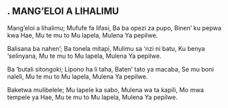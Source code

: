 ## . MANG’ELOI A LIHALIMU

Mang’eloi a lihalimu;
Mufufe fa lifasi,
Ba ba opezi za pupo,
Binen’ ku pepwa kwa Hae,
Mu te mu to Mu lapela,
Mulena Ya pepilwe.


Balisana ba nahen’;
Ba tonela mitapi,
Mulimu sa ‘nzi ni batu,
Ku benya ‘selinyana,
Mu te mu to Mu lapela,
Mulena Ya pepilwe.


Ba ‘butali sitongoki;
Lipono ha li taha,
Baten’ tato ya macaba,
Se mu boni naleli,
Mu te mu to Mu lapela,
Mulena Ya pepilwe.


Baketwa mulibelele;
Mu lapele ka sabo,
Mulena wa ta kapili,
Mo mwa tempele ya Hae,
Mu te mu to Mu lapela,
Mulena Ya pepilwe.


